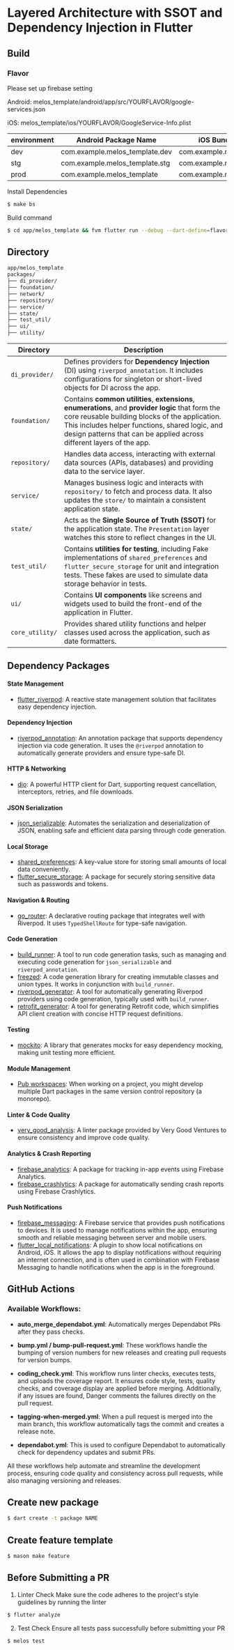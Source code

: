 # Layered Architecture with SSOT and Dependency Injection in Flutter


## Build 

### Flavor
Please set up firebase setting

Android: melos_template/android/app/src/YOURFLAVOR/google-services.json


iOS: melos_template/ios/YOURFLAVOR/GoogleService-Info.plist

| environment | Android Package Name         | iOS Bundle Identifier         | App Name      |
|-------------|-------------------------------|--------------------------------|---------------|
| dev         | com.example.melos_template.dev | com.example.melosTemplate.dev | dev.template  |
| stg         | com.example.melos_template.stg | com.example.melosTemplate.stg | stg.template  |
| prod        | com.example.melos_template    | com.example.melosTemplate     | template      |


Install Dependencies
```sh
$ make bs
```

Build command
```sh
$ cd app/melos_template && fvm flutter run --debug --dart-define=flavor=YOURFLAVOR
```

##  Directory

```sh
app/melos_template
packages/
├── di_provider/    
├── foundation/     
├── network/         
├── repository/      
├── service/
├── state/         
├── test_util/      
├── ui/             
├── utility/             

```

| **Directory**       | **Description**                                                                                                                                                            |
|---------------------|----------------------------------------------------------------------------------------------------------------------------------------------------------------------------|
| `di_provider/`       | Defines providers for **Dependency Injection** (DI) using `riverpod_annotation`. It includes configurations for singleton or short-lived objects for DI across the app.   |
| `foundation/`        | Contains **common utilities**, **extensions**, **enumerations**, and **provider logic** that form the core reusable building blocks of the application. This includes helper functions, shared logic, and design patterns that can be applied across different layers of the app. |
| `repository/`       | Handles data access, interacting with external data sources (APIs, databases) and providing data to the service layer.                              |
| `service/`          | Manages business logic and interacts with `repository/` to fetch and process data. It also updates the `store/` to maintain a consistent application state.          |
| `state/`            | Acts as the **Single Source of Truth (SSOT)** for the application state. The `Presentation` layer watches this store to reflect changes in the UI.   |
| `test_util/`        | Contains **utilities for testing**, including Fake implementations of `shared_preferences` and `flutter_secure_storage` for unit and integration tests. These fakes are used to simulate data storage behavior in tests. |
| `ui/`               | Contains **UI components** like screens and widgets used to build the front-end of the application in Flutter.                                                              |
| `core_utility/`     | Provides shared utility functions and helper classes used across the application, such as date formatters.                                                                  |


## Dependency Packages

#### State Management
- [flutter_riverpod](https://pub.dev/packages/flutter_riverpod): A reactive state management solution that facilitates easy dependency injection.

#### Dependency Injection
- [riverpod_annotation](https://pub.dev/packages/riverpod_annotation): An annotation package that supports dependency injection via code generation. It uses the `@riverpod` annotation to automatically generate providers and ensure type-safe DI.

#### HTTP & Networking
- [dio](https://pub.dev/packages/dio): A powerful HTTP client for Dart, supporting request cancellation, interceptors, retries, and file downloads.

#### JSON Serialization
- [json_serializable](https://pub.dev/packages/json_serializable): Automates the serialization and deserialization of JSON, enabling safe and efficient data parsing through code generation.

#### Local Storage
- [shared_preferences](https://pub.dev/packages/shared_preferences): A key-value store for storing small amounts of local data conveniently.
- [flutter_secure_storage](https://pub.dev/packages/flutter_secure_storage): A package for securely storing sensitive data such as passwords and tokens.

#### Navigation & Routing
- [go_router](https://pub.dev/packages/go_router): A declarative routing package that integrates well with Riverpod. It uses `TypedShellRoute` for type-safe navigation.


#### Code Generation
- [build_runner](https://pub.dev/packages/build_runner): A tool to run code generation tasks, such as managing and executing code generation for `json_serializable` and `riverpod_annotation`.
- [freezed](https://pub.dev/packages/freezed): A code generation library for creating immutable classes and union types. It works in conjunction with `build_runner`.
- [riverpod_generator](https://pub.dev/packages/riverpod_generator): A tool for automatically generating Riverpod providers using code generation, typically used with `build_runner`.
- [retrofit_generator](https://pub.dev/packages/retrofit_generator): A tool for generating Retrofit code, which simplifies API client creation with concise HTTP request definitions.

#### Testing
- [mockito](https://pub.dev/packages/mockito): A library that generates mocks for easy dependency mocking, making unit testing more efficient.

#### Module Management
- [Pub workspaces](https://dart.dev/tools/pub/workspaces): When working on a project, you might develop multiple Dart packages in the same version control repository (a monorepo).

#### Linter & Code Quality
- [very_good_analysis](https://pub.dev/packages/very_good_analysis): A linter package provided by Very Good Ventures to ensure consistency and improve code quality.

#### Analytics & Crash Reporting
- [firebase_analytics](https://pub.dev/packages/firebase_analytics): A package for tracking in-app events using Firebase Analytics.
- [firebase_crashlytics](https://pub.dev/packages/firebase_crashlytics): A package for automatically sending crash reports using Firebase Crashlytics.

#### Push Notifications
- [firebase_messaging](https://pub.dev/packages/firebase_messaging): A Firebase service that provides push notifications to devices. It is used to manage notifications within the app, ensuring smooth and reliable messaging between server and mobile users.
- [flutter_local_notifications](https://pub.dev/packages/flutter_local_notifications): A plugin to show local notifications on Android, iOS. It allows the app to display notifications without requiring an internet connection, and is often used in combination with Firebase Messaging to handle notifications when the app is in the foreground.


## GitHub Actions

### Available Workflows:

- **auto_merge_dependabot.yml**: Automatically merges Dependabot PRs after they pass checks.
  
- **bump.yml / bump-pull-request.yml**: These workflows handle the bumping of version numbers for new releases and creating pull requests for version bumps.

- **coding_check.yml**: This workflow runs linter checks, executes tests, and uploads the coverage report. It ensures code style, tests, quality checks, and coverage display are applied before merging. Additionally, if any issues are found, Danger comments the failures directly on the pull request.

  
- **tagging-when-merged.yml**: When a pull request is merged into the main branch, this workflow automatically tags the commit and creates a release note.

- **dependabot.yml**: This is used to configure Dependabot to automatically check for dependency updates and submit PRs.

All these workflows help automate and streamline the development process, ensuring code quality and consistency across pull requests, while also managing versioning and releases.


## Create new package
```sh
$ dart create -t package NAME
```

## Create feature template
```sh
$ mason make feature
```

## Before Submitting a PR
1. Linter Check
Make sure the code adheres to the project's style guidelines by running the linter

```sh
$ flutter analyze
```

2. Test Check
Ensure all tests pass successfully before submitting your PR

```sh
$ melos test
```
